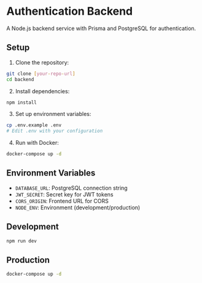 # Authentication Backend

A Node.js backend service with Prisma and PostgreSQL for authentication.

## Setup

1. Clone the repository:
```bash
git clone [your-repo-url]
cd backend
```

2. Install dependencies:
```bash
npm install
```

3. Set up environment variables:
```bash
cp .env.example .env
# Edit .env with your configuration
```

4. Run with Docker:
```bash
docker-compose up -d
```

## Environment Variables

- `DATABASE_URL`: PostgreSQL connection string
- `JWT_SECRET`: Secret key for JWT tokens
- `CORS_ORIGIN`: Frontend URL for CORS
- `NODE_ENV`: Environment (development/production)

## Development

```bash
npm run dev
```

## Production

```bash
docker-compose up -d
```
